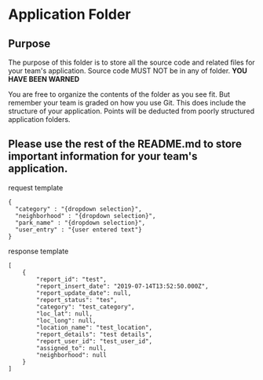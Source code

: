 # Application Folder

## Purpose
The purpose of this folder is to store all the source code and related files for your team's application. Source code MUST NOT be in any of folder. <strong>YOU HAVE BEEN WARNED</strong>

You are free to organize the contents of the folder as you see fit. But remember your team is graded on how you use Git. This does include the structure of your application. Points will be deducted from poorly structured application folders.

## Please use the rest of the README.md to store important information for your team's application.



request template

    {
      "category" : "{dropdown selection}",
      "neighborhood" : "{dropdown selection}",
      "park_name" : "{dropdown selection}",
      "user_entry" : "{user entered text"}
    }

response template

    [
        {
            "report_id": "test",
            "report_insert_date": "2019-07-14T13:52:50.000Z",
            "report_update_date": null,
            "report_status": "tes",
            "category": "test_category",
            "loc_lat": null,
            "loc_long": null,
            "location_name": "test_location",
            "report_details": "test details",
            "report_user_id": "test_user_id",
            "assigned_to": null,
            "neighborhood": null
        }
    ]
